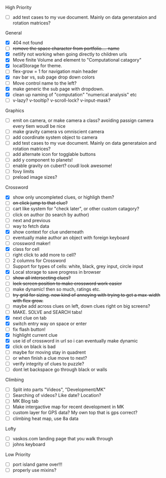 High Priority

- [ ] add test cases to my vue document. Mainly on data generataion and rotation matrices?

General

- [x] 404 not found
- [ ] ~~remove the space character from portfolio.... name~~
- [x] netlify not working when going directly to children urls
- [x] Move finite Volume and element to "Computational catagory"
- [x] localStorage for theme.
- [ ] flex-grow = 1 for navigation main header
- [x] nav bar vs, sub page drop down colors
- [ ] Move control name to the left?
- [x] make generic the sub page with dropdown.
- [x] clean up naming of "computation" "numerical analysis" etc
- [ ] v-lazy? v-tooltip? v-scroll-lock? v-input-mask?

Graphics

- [ ] emit on camera, or make camera a class? avoiding passign camera every tiem woudl be nice
- [ ] make gravity camera vs omniscient camera
- [ ] add coordinate system object to camera
- [ ] add test cases to my vue document. Mainly on data generataion and rotation matrices?
- [ ] add alternate icon for togglable buttons
- [ ] add y component to planets!
- [ ] enable gravity on cubert? coudl look awesome!
- [ ] fovy limits
- [ ] preload image sizes?

Crossword

- [x] show only uncompleted clues, or highligh them?
- [ ] ~~on click jump to that clue?~~
- [ ] cart like system for "check later", or other custom catagory?
- [ ] click on author (to search by author)
- [ ] next and previous
- [ ] way to fetch data
- [x] show context for clue underneath
- [ ] eventually make author an object with foreign keyboard
- [ ] crossword maker!
- [x] class for cell
- [ ] right click to add more to cell?
- [ ] 2 columns for Crossword
- [ ] Support for types of cells: white, black, grey input, circle input
- [x] Local storage to save progress in browser
- [ ] ~~show all intersecting clues?~~
- [ ] ~~lock screen position to make crossword work easier~~
- [ ] make dynamic! then so much, ratings etc.
- [ ] ~~try grid for sizing. now kind of annoying with trying to get a max-width with flex grow.~~
- [ ] maybe add across clues on left, down clues right on big screens?
- [ ] MAKE. SOLVE and SEARCH tabs!
- [x] next clue on tab
- [x] switch entry way on space or enter
- [ ] fix flash button!
- [x] highlight current clue
- [x] use id of crossword in url so i can eventually make dynamic
- [x] click on black is bad
- [ ] maybe for moving stay in quadrent
- [ ] or when finish a clue move to next?
- [ ] verify integrity of clues to puzzle?
- [ ] dont let backspace go through black or walls

Climbing

- [ ] Split into parts "Videos", "Development/MK"
- [ ] Searching of videos? Like date? Location?
- [ ] MK Blog tab
- [ ] Make intergactive map for recent development in MK
- [ ] custom layer for GPS data? My own top that is gps correct?
- [ ] climbing heat map, use 8a data

Lofty

- [ ] vaskos.com landing page that you walk through
- [ ] johns keyboard

Low Priority

- [ ] port island game over!!!
- [ ] properly use mixins?
